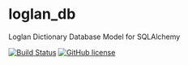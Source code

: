 # loglan_db
Loglan Dictionary Database Model for SQLAlchemy

[![Build Status](https://travis-ci.com/torrua/loglan_db.svg?branch=main)](https://travis-ci.com/torrua/loglan_db)
[![GitHub license](https://img.shields.io/github/license/torrua/loglan_db)](https://github.com/torrua/loglan_db/blob/master/LICENSE)